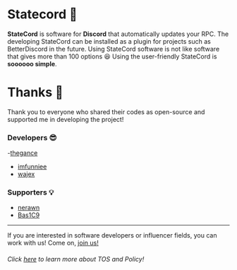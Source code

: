 # Statecord 🚀
**StateCord** is software for **Discord** that automatically updates your RPC.
The developing StateCord can be installed as a plugin for projects such as BetterDiscord in the future.
Using StateCord software is not like software that gives more than 100 options :laughing:
Using the user-friendly StateCord is **soooooo simple**.





# Thanks 🙏

Thank you to everyone who shared their codes as open-source and supported me in developing the project!

### Developers 😎

-[thegance](https://github.com/thegance)
- [imfunniee](https://github.com/imfunniee)
- [wajex](https://github.com/wajex)

### Supporters 💡

- [nerawn](https://github.com/nerawn)
- [Bas1C9](https://github.com/Bas1C9)


---
If you are interested in software developers or influencer fields, you can work with us!
Come on, [join us!](https://wajex.net)

###### Click [here](https://github.com/wajex/tos-policy) to learn more about TOS and Policy!
